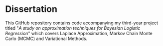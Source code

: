 # Dissertation
This GitHub repository contains code accompanying my third-year project titled
"_A study on approximation techniques for Bayesian Logistic Regression_" which 
covers Laplace Approximation, Markov Chain Monte Carlo (MCMC) and Variational 
Methods. 